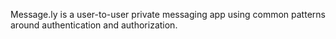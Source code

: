 Message.ly is a user-to-user private messaging app using common patterns around authentication and authorization.